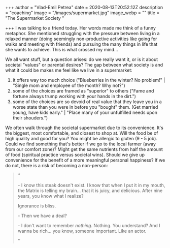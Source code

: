 +++
author = "Vlad-Emil Petrea"
date = 2020-08-13T20:52:12Z
description = "coaching"
image = "/images/supermarket.jpg"
image_webp = ""
title = "The Supermarket Society "

+++
I was talking to a friend today. Her words made me think of a funny metaphor. She mentioned struggling with the pressure between living in a  relaxed manner (doing seemingly non-productive activities like going for walks and meeting with friends) and pursuing the many things in life that she wants to achieve. This is what crossed my mind...

We all want stuff, but a question arises: do we really want it, or is it about societal "values" or parental desires? The gap between what society is and what it could be makes me feel like we live in a supermarket:

1. it offers way too much choice ("Blueberries in the winter? No problem!" | "Single mom and employee of the month? Why not?")
2. some of the choices are framed as "superior" to others ("Fame and fortune always trump working with your hands in the dirt.")
3. some of the choices are so devoid of real value that they leave you in a worse state than you were in before you "bought" them. (Get married young, have kids early." | "Place many of your unfulfilled needs upon their shouders.")

We often walk through the societal supermarket due to its convenience. It's the biggest, most comfortable, and closest to shop at. Will the food be of high quality and good for you? You might be allergic to gluten (9 - 5 job). Could we find something that's better if we go to the local farmer (away from our comfort zone)? Might get the same nutrients from half the amount of  food (spiritual practice versus societal wins). Should we give up convenience for the benefit of a more meaningful personal happiness? If we do not, there is a risk of becoming a non-person:

> _"_
>
> \- I know this steak doesn't exist. I know that when I put it in my mouth, the Matrix is telling my brain... that it is juicy, and delicious. After nine years, you know what I realize? 
>
> Ignorance is bliss.
>
> \- Then we have a deal?
>
> \- I don't want to remember _nothing_. Nothing. You understand? And I wanna be rich... you know, someone important. Like an actor.
>
> "